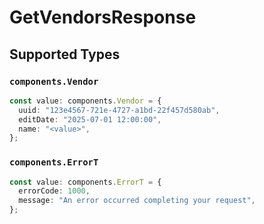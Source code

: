 # GetVendorsResponse


## Supported Types

### `components.Vendor`

```typescript
const value: components.Vendor = {
  uuid: "123e4567-721e-4727-a1bd-22f457d580ab",
  editDate: "2025-07-01 12:00:00",
  name: "<value>",
};
```

### `components.ErrorT`

```typescript
const value: components.ErrorT = {
  errorCode: 1000,
  message: "An error occurred completing your request",
};
```

